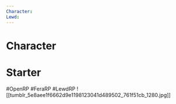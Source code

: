```yaml
---
Character: 
Lewd: 
---
```

# Character


# Starter


  

#OpenRP #FeraRP #LewdRP 
![[tumblr_5e8aee1f6662d9e1198123041d489502_761f51cb_1280.jpg]]